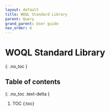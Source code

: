 ```yaml
---
layout: default
title: WOQL Standard Library
parent: Query
grand_parent: User guide
nav_order: 6
---
```


# WOQL Standard Library
{: .no_toc }

## Table of contents
{: .no_toc .text-delta }

1. TOC
{:toc}
